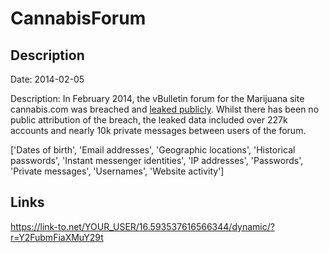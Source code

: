 # CannabisForum

## Description

Date: 2014-02-05

Description:
In February 2014, the vBulletin forum for the Marijuana site cannabis.com was breached and <a href="https://www.google.com/search?q=%22cannabisforum.tar%22" target="_blank" rel="noopener">leaked publicly</a>. Whilst there has been no public attribution of the breach, the leaked data included over 227k accounts and nearly 10k private messages between users of the forum.


['Dates of birth', 'Email addresses', 'Geographic locations', 'Historical passwords', 'Instant messenger identities', 'IP addresses', 'Passwords', 'Private messages', 'Usernames', 'Website activity']

## Links

https://link-to.net/YOUR_USER/16.593537616566344/dynamic/?r=Y2FubmFiaXMuY29t